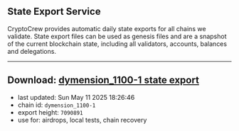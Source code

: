 ## State Export Service
CryptoCrew provides automatic daily state exports for all chains we validate. State export files can be used as genesis files and are a snapshot of the current blockchain state, including all validators, accounts, balances and delegations.

---
**Download: [dymension_1100-1 state export](https://dl-eu2.ccvalidators.com/SERVICE/dymension/dymension_1100-1_export_7090891.json)**
---

- last updated: Sun May 11 2025 18:26:46
- chain id: `dymension_1100-1`
- export height: `7090891`
- use for: airdrops, local tests, chain recovery
